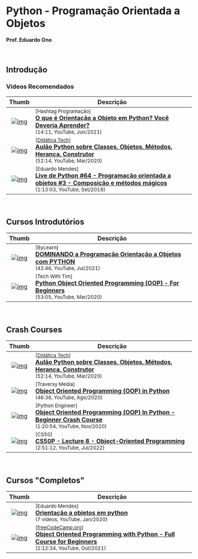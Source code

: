
# Python - Programação Orientada a Objetos

__Prof. Eduardo Ono__

&nbsp;

## Introdução

### Vídeos Recomendados

| Thumb | Descrição |
| :-: | --- |
| [![img](https://img.youtube.com/vi/tS9LETaEomI/default.jpg)](https://www.youtube.com/watch?v=tS9LETaEomI) | <sup>[Hashtag Programação]</sup><br>[__O que é Orientação a Objeto em Python? Você Deveria Aprender?__](https://www.youtube.com/watch?v=tS9LETaEomI)<br><sub>(14:11, YouTube, Jun/2021)</sub>
| [![img](https://img.youtube.com/vi/RhtsCbKyYoA/default.jpg)](https://www.youtube.com/watch?v=RhtsCbKyYoA) | <sup>[[Didática Tech]]</sup><br>[__Aulão Python sobre Classes, Objetos, Métodos, Herança, Construtor__](https://www.youtube.com/watch?v=RhtsCbKyYoA)<br><sub>(52:14, YouTube, Mar/2020)</sub>
| [![img](https://img.youtube.com/vi/MYaXUrmvrho/default.jpg)](https://www.youtube.com/watch?v=MYaXUrmvrho) | <sup>[Eduardo Mendes]</sup><br>[__Live de Python #64 - Programação orientada a objetos #3 - Composição e métodos mágicos__](https://www.youtube.com/watch?v=MYaXUrmvrho)<br><sub>(1:13:03, YouTube, Set/2018)</sub>

&nbsp;

## Cursos Introdutórios

| Thumb | Descrição |
| :-: | --- |
| [![img](https://img.youtube.com/vi/yZ83sZUvLVw/default.jpg)](https://www.youtube.com/watch?v=yZ83sZUvLVw) | <sup>[ByLearn]</sup><br>[__DOMINANDO a Programação Orientação a Objetos com PYTHON__](https://www.youtube.com/watch?v=yZ83sZUvLVw)<br><sub>(42:46, YouTube, Jul/2021)</sub>
| [![img](https://img.youtube.com/vi/JeznW_7DlB0/default.jpg)](https://www.youtube.com/watch?v=JeznW_7DlB0) | <sup>[Tech With Tim]</sup><br>[__Python Object Oriented Programming (OOP) - For Beginners__](https://www.youtube.com/watch?v=JeznW_7DlB0)<br><sub>(53:05, YouTube, Mar/2020)</sub>

&nbsp;

## Crash Courses

| Thumb | Descrição |
| :-: | --- |
| [![img](https://img.youtube.com/vi/RhtsCbKyYoA/default.jpg)](https://www.youtube.com/watch?v=RhtsCbKyYoA) | <sup>[[Didática Tech]]</sup><br>[__Aulão Python sobre Classes, Objetos, Métodos, Herança, Construtor__](https://www.youtube.com/watch?v=RhtsCbKyYoA)<br><sub>(52:14, YouTube, Mar/2020)</sub>
| [![img](https://img.youtube.com/vi/MikphENIrOo/default.jpg)](https://www.youtube.com/watch?v=MikphENIrOo) | <sup>[Traversy Media]</sup><br>[__Object Oriented Programming (OOP) in Python__](https://www.youtube.com/watch?v=MikphENIrOo)<br><sub>(46:36, YouTube, Ago/2020)</sub>
| [![img](https://img.youtube.com/vi/-pEs-Bss8Wc/default.jpg)](https://www.youtube.com/watch?v=-pEs-Bss8Wc) | <sup>[Python Engineer]</sup><br>[__Object Oriented Programming (OOP) In Python - Beginner Crash Course__](https://www.youtube.com/watch?v=-pEs-Bss8Wc)<br><sub>(1:20:54, YouTube, Nov/2020)</sub>
| [![img](https://img.youtube.com/vi/e4fwY9ZsxPw/default.jpg)](https://www.youtube.com/watch?v=e4fwY9ZsxPw) | <sup>[CS50]</sup><br>[__CS50P - Lecture 8 - Object-Oriented Programming__](https://www.youtube.com/watch?v=e4fwY9ZsxPw)<br><sub>(2:51:12, YouTube, Jul/2022)</sub>

&nbsp;

## Cursos "Completos"

| Thumb | Descrição |
| :-: | --- |
| [![img](https://img.youtube.com/vi/BALM_oJcJL4/default.jpg)](https://www.youtube.com/watch?v=PLOQgLBuj2-3L_L6ahsBVA_SzuGtKre3OK) | <sup>[Eduardo Mendes]</sup><br>[__Orientação a objetos em python__](https://www.youtube.com/watch?v=PLOQgLBuj2-3L_L6ahsBVA_SzuGtKre3OK)<br><sub>(7 vídeos, YouTube, Jan/2020)</sub>
| [![img](https://img.youtube.com/vi/Ej_02ICOIgs/default.jpg)](https://www.youtube.com/watch?v=Ej_02ICOIgs "Object Oriented Programming with Python - Full Course for Beginners") | <sup>[[freeCodeCamp.org]]</sup><br>[__Object Oriented Programming with Python - Full Course for Beginners__](https://www.youtube.com/watch?v=Ej_02ICOIgs)<br><sub>(2:12:34, YouTube, Out/2021)</sub>

&nbsp;

[Didática Tech]: https://www.youtube.com/channel/UC0BiVs5EYh57gzGVvhddjsA
[freeCodeCamp.org]: https://www.youtube.com/channel/UC8butISFwT-Wl7EV0hUK0BQ
